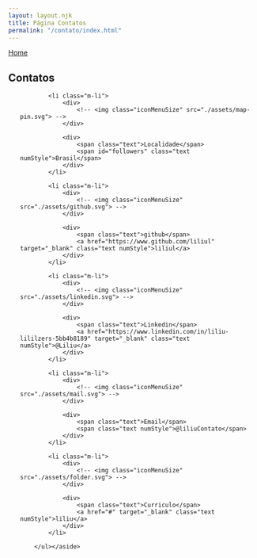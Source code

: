 ```yaml
---
layout: layout.njk
title: Página Contatos
permalink: "/contato/index.html"
---
```



<nav>
    <a href="/" data-link>Home</a>
</nav>


<aside class="menu">
		    	<div class="txt-h1">
					<h1>Contatos</h1>
				</div>
		    <ul class="m-ul">
		    
			<li class="m-li">
				<div>
					<!-- <img class="iconMenuSize" src="./assets/map-pin.svg"> -->
				</div>
				
				<div>
					<span class="text">Localidade</span>
					<span id="followers" class="text numStyle">Brasil</span>
				</div>
			</li>

			<li class="m-li">
				<div>
					<!-- <img class="iconMenuSize" src="./assets/github.svg"> -->
				</div>
				
				<div>
					<span class="text">github</span>
					<a href="https://www.github.com/liliul" target="_blank" class="text numStyle">liliul</a>
				</div>
			</li>

			<li class="m-li">
				<div>
					<!-- <img class="iconMenuSize" src="./assets/linkedin.svg"> -->
				</div>
				
				<div>
					<span class="text">Linkedin</span>
					<a href="https://www.linkedin.com/in/liliu-lililzers-5bb4b8189" target="_blank" class="text numStyle">@Liliu</a>
				</div>
			</li>

			<li class="m-li">
				<div>
					<!-- <img class="iconMenuSize" src="./assets/mail.svg"> -->
				</div>
				
				<div>
					<span class="text">Email</span>
					<span class="text numStyle">@liliuContato</span>
				</div>
			</li>
			
			<li class="m-li">
				<div>
					<!-- <img class="iconMenuSize" src="./assets/folder.svg"> -->
				</div>
				
				<div>
					<span class="text">Curriculo</span>
					<a href="#" target="_blank" class="text numStyle">liliu</a>
				</div>
			</li>
        
		</ul></aside>
